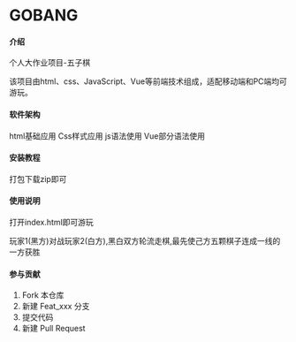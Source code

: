 # GOBANG

#### 介绍
个人大作业项目-五子棋

该项目由html、css、JavaScript、Vue等前端技术组成，适配移动端和PC端均可游玩。
#### 软件架构
html基础应用
Css样式应用
js语法使用
Vue部分语法使用

#### 安装教程

打包下载zip即可

#### 使用说明

打开index.html即可游玩

玩家1(黑方)对战玩家2(白方),黑白双方轮流走棋,最先使己方五颗棋子连成一线的一方获胜

#### 参与贡献

1.  Fork 本仓库
2.  新建 Feat_xxx 分支
3.  提交代码
4.  新建 Pull Request


